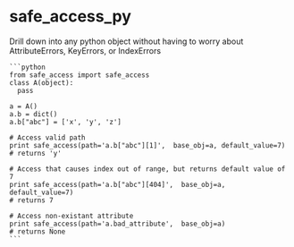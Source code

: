 safe_access_py
==============

Drill down into any python object without having to worry about AttributeErrors, KeyErrors, or IndexErrors

	```python
	from safe_access import safe_access
	class A(object):
	  pass

	a = A()
	a.b = dict()
	a.b["abc"] = ['x', 'y', 'z']

	# Access valid path
	print safe_access(path='a.b["abc"][1]',  base_obj=a, default_value=7)
	# returns 'y'

	# Access that causes index out of range, but returns default value of 7
	print safe_access(path='a.b["abc"][404]',  base_obj=a, default_value=7)
	# returns 7

	# Access non-existant attribute
	print safe_access(path='a.bad_attribute',  base_obj=a)
	# returns None
	```
